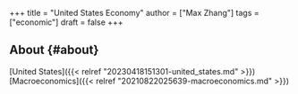 +++
title = "United States Economy"
author = ["Max Zhang"]
tags = ["economic"]
draft = false
+++

## About {#about}

[United States]({{< relref "20230418151301-united_states.md" >}}) [Macroeconomics]({{< relref "20210822025639-macroeconomics.md" >}})
